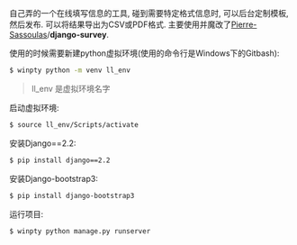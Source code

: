 自己弄的一个在线填写信息的工具, 碰到需要特定格式信息时, 可以后台定制模板, 然后发布. 可以将结果导出为CSV或PDF格式. 主要使用并魔改了[Pierre-Sassoulas](https://github.com/Pierre-Sassoulas)/**django-survey**.

使用的时候需要新建python虚拟环境(使用的命令行是Windows下的Gitbash):

```bash
$ winpty python -m venv ll_env
```

> ll_env 是虚拟环境名字

启动虚拟环境:

```bash
$ source ll_env/Scripts/activate
```

安装Django==2.2:

```bash
$ pip install django==2.2
```

安装Django-bootstrap3:

```bash
$ pip install django-bootstrap3
```

运行项目:

```bash
$ winpty python manage.py runserver
```


